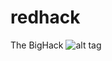 # redhack
The BigHack
![alt tag](http://www.makerfairerome.eu/thebighack/wp-content/themes/hackathon/images/it/testata.png)
